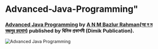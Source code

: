 # Advanced-Java-Programming"
### [Advanced Java Programming](https://www.rokomari.com/book/179965/advanced-java-programing) by [A N M Bazlur Rahman(আ ন ম বজলুর রহমান)](https://www.bazlur.com/) published by দ্বিমিক প্রকাশনী (Dimik Publication).

![Advanced Java Programming](https://ds.rokomari.store/rokomari110/ProductNew20190903/260X372/7a1b316b2_179965.jpg) 

